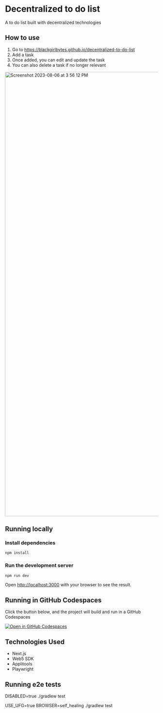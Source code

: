 # Decentralized to do list
A to do list built with decentralized technologies

## How to use
1. Go to https://blackgirlbytes.github.io/decentralized-to-do-list
2. Add a task
3. Once added, you can edit and update the task
4. You can also delete a task if no longer relevant

<img width="1460" alt="Screenshot 2023-08-06 at 3 56 12 PM" src="https://github.com/blackgirlbytes/decentralized-to-do-list/assets/22990146/52533ebc-d122-405a-a443-a11d001ad388">


## Running locally
### Install dependencies 
```bash
npm install
```
### Run the development server

```bash
npm run dev
```

Open [http://localhost:3000](http://localhost:3000) with your browser to see the result.

## Running in GitHub Codespaces
Click the button below, and the project will build and run in a GitHub Codespaces

[![Open in GitHub Codespaces](https://github.com/codespaces/badge.svg)](https://codespaces.new/blackgirlbytes/decentralized-to-do-list?devcontainer_path=/.devcontainer/basics/devcontainer.json)

## Technologies Used
- Next.js
- Web5 SDK
- Applitools
- Playwright

## Running e2e tests
DISABLED=true ./gradlew test

USE_UFG=true BROWSER=self_healing ./gradlew test